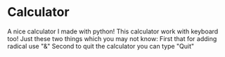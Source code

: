 # Calculator
A nice calculator I made with python!
This calculator work with keyboard too!
Just these two things which you may not know:
First that for adding radical use "&"
Second to quit the calculator you can type "Quit"
